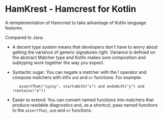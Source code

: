 HamKrest - Hamcrest for Kotlin
==============================

A reimplementation of Hamcrest to take advantage of Kotlin language features.

Compared to Java:

 * A decent type system means that developers don't have to worry about getting the variance of generic signatures right.  Variance is defined on the abstract Matcher type and Kotlin makes sure composition and subtyping work together the way you expect.
 * Syntactic sugar. You can negate a matcher with the ! operator and compose matchers with infix `and` and `or` functions.
   For example:
   
          assertThat("xyzzy", startsWith("x") and endsWith("y") and !contains("a"))

 * Easier to extend. You can convert named functions into matchers that produce readable diagnostics and, as a shortcut, pass named functions to the `assertThat`, `and` and `or` functions.



